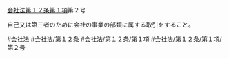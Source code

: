 [会社法第１２条第１項](会社法＿＿＿＿第１２条第１項)第２号

自己又は第三者のために会社の事業の部類に属する取引をすること。


#会社法
#会社法/第１２条
#会社法/第１２条/第１項
#会社法/第１２条/第１項/第２号
